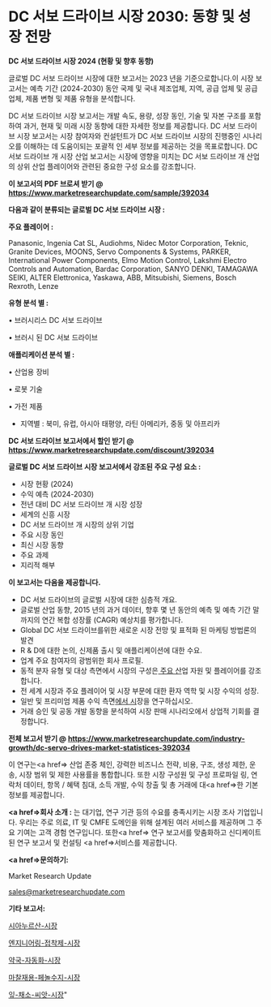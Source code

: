 # DC 서보 드라이브 시장 2030: 동향 및 성장 전망

<strong>DC 서보 드라이브 시장 2024 (현황 및 향후 동향)</strong>

글로벌 DC 서보 드라이브 시장에 대한 보고서는 2023 년을 기준으로합니다.이 시장 보고서는 예측 기간 (2024-2030) 동안 국제 및 국내 제조업체, 지역, 공급 업체 및 공급 업체, 제품 변형 및 제품 유형을 분석합니다.

DC 서보 드라이브 시장 보고서는 개발 속도, 용량, 성장 동인, 기술 및 자본 구조를 포함하여 과거, 현재 및 미래 시장 동향에 대한 자세한 정보를 제공합니다. DC 서보 드라이브 시장 보고서는 시장 참여자와 컨설턴트가 DC 서보 드라이브 시장의 진행중인 시나리오를 이해하는 데 도움이되는 포괄적 인 세부 정보를 제공하는 것을 목표로합니다. DC 서보 드라이브 개 시장 산업 보고서는 시장에 영향을 미치는 DC 서보 드라이브 개 산업의 상위 산업 플레이어와 관련된 중요한 구성 요소를 강조합니다.



<strong>이 보고서의 PDF 브로셔 받기 @ <a href=https://www.marketresearchupdate.com/sample/392034>https://www.marketresearchupdate.com/sample/392034</a></strong>



<strong>다음과 같이 분류되는 글로벌 DC 서보 드라이브 시장 :</strong>



<strong>주요 플레이어 :</strong>

Panasonic, Ingenia Cat SL, Audiohms, Nidec Motor Corporation, Teknic, Granite Devices, MOONS, Servo Components & Systems, PARKER, International Power Components, Elmo Motion Control, Lakshmi Electro Controls and Automation, Bardac Corporation, SANYO DENKI, TAMAGAWA SEIKI, ALTER Elettronica, Yaskawa, ABB, Mitsubishi, Siemens, Bosch Rexroth, Lenze



<strong>유형 분석 별 :</strong>

• 브러시리스 DC 서보 드라이브

• 브러시 된 DC 서보 드라이브



<strong>애플리케이션 분석 별 :</strong>

• 산업용 장비

• 로봇 기술

• 가전 ​​제품

<ul>
  <li>지역별 : 북미, 유럽, 아시아 태평양, 라틴 아메리카, 중동 및 아프리카</li>
</ul>


<strong>DC 서보 드라이브 보고서에서 할인 받기 @ <a href=https://www.marketresearchupdate.com/discount/392034>https://www.marketresearchupdate.com/discount/392034</a></strong>



<strong>글로벌 DC 서보 드라이브 시장 보고서에서 강조된 주요 구성 요소 :</strong>
<ul>
  <li>시장 현황 (2024)</li>
  <li>수익 예측 (2024-2030)</li>
  <li>전년 대비 DC 서보 드라이브 개 시장 성장</li>
  <li>세계의 신흥 시장</li>
  <li>DC 서보 드라이브 개 시장의 상위 기업</li>
  <li>주요 시장 동인</li>
  <li>최신 시장 동향</li>
  <li>주요 과제</li>
  <li>지리적 해부</li>
</ul>


<strong>이 보고서는 다음을 제공합니다.</strong>
<ul>
  <li>DC 서보 드라이브의 글로벌 시장에 대한 심층적 개요.</li>
  <li>글로벌 산업 동향, 2015 년의 과거 데이터, 향후 몇 년 동안의 예측 및 예측 기간 말까지의 연간 복합 성장률 (CAGR) 예상치를 평가합니다.</li>
  <li>Global DC 서보 드라이브를위한 새로운 시장 전망 및 표적화 된 마케팅 방법론의 발견</li>
  <li>R &amp; D에 대한 논의, 신제품 출시 및 애플리케이션에 대한 수요.</li>
  <li>업계 주요 참여자의 광범위한 회사 프로필.</li>
  <li>동적 분자 유형 및 대상 측면에서 시장의 구성은<a href=> 주요 산</a>업 자원 및 플레이어를 강조합니다.</li>
  <li>전 세계 시장과 주요 플레이어 및 시장 부문에 대한 환자 역학 및 시장 수익의 성장.</li>
  <li>일반 및 프리미엄 제품 수익 측면<a href=>에서 시</a>장을 연구하십시오.</li>
  <li>거래 승인 및 공동 개발 동향을 분석하여 시장 판매 시나리오에서 상업적 기회를 결정합니다.</li>
</ul>



<strong>전체 보고서 받기 @ <a href=https://www.marketresearchupdate.com/industry-growth/dc-servo-drives-market-statistices-392034>https://www.marketresearchupdate.com/industry-growth/dc-servo-drives-market-statistices-392034</a></strong>

이 연구는<a href=> 산업 존중</a> 체인, 강력한 비즈니스 전략, 비용, 구조, 생성 제한, 운송, 시장 범위 및 제한 사용률을 통합합니다. 또한 시장 구성원 및 구성 프로파일 링, 연락처 데이터, 항목 / 혜택 침대, 소득 개발, 수익 창출 및 총 거래에 대<a href=>한 기본 </a>정보를 제공합니다.



<strong><a href=>회사 소</a>개 :</strong>
는 대기업, 연구 기관 등의 수요를 충족시키는 시장 조사 기업입니다. 우리는 주로 의료, IT 및 CMFE 도메인을 위해 설계된 여러 서비스를 제공하며 그 주요 기여는 고객 경험 연구입니다. 또한<a href=> 연구 보</a>고서를 맞춤화하고 신디케이트 된 연구 보고서 및 컨설팅 <a href=>서비스</a>를 제공합니다.



<strong><a href=>문의하기:</a></strong>

Market Research Update

sales@marketresearchupdate.com



<strong>기타 보고서:</strong>

<a href=https://www.linkedin.com/pulse/시아누르산-시장-동향-및-성장-전망-isdailynews/>시아누르산-시장</a>

<a href=https://www.linkedin.com/pulse/엔지니어링-접착제-시장-세분화-연구-및-목표-고객2029년-market-matrix-musings-analysis-mjiaf/>엔지니어링-접착제-시장</a>

<a href=https://www.linkedin.com/pulse/약국-자동화-시장-경쟁-분석-및-성장-잠재력-2029-trendsetters-talk-360-analysis-bfbvf/>약국-자동화-시장</a>

<a href=https://www.linkedin.com/pulse/마찰재용-페놀수지-시장-동향-및-성장-전망-data-dive-diaries-24-analysis-nuygf/>마찰재용-페놀수지-시장</a>

<a href=https://www.linkedin.com/pulse/잎-채소-씨앗-시장-동향-및-성장-전망-data-dive-diaries-24-analysis-ytiaf/>잎-채소-씨앗-시장</a>"
